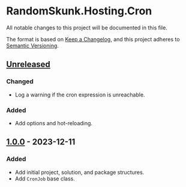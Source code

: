 # RandomSkunk.Hosting.Cron

All notable changes to this project will be documented in this file.

The format is based on [Keep a Changelog],
and this project adheres to [Semantic Versioning].

## [Unreleased]

### Changed

- Log a warning if the cron expression is unreachable.

### Added

- Add options and hot-reloading.

## [1.0.0] - 2023-12-11

### Added

- Add initial project, solution, and package structures.
- Add `CronJob` base class.

[Keep a Changelog]: https://keepachangelog.com/
[Semantic Versioning]: https://semver.org/

[Unreleased]: https://github.com/bfriesen/RandomSkunk.Hosting.Cron/compare/v1.0.0...HEAD
[1.0.0]: https://github.com/bfriesen/RandomSkunk.Hosting.Cron/compare/v0.0.0...v1.0.0
